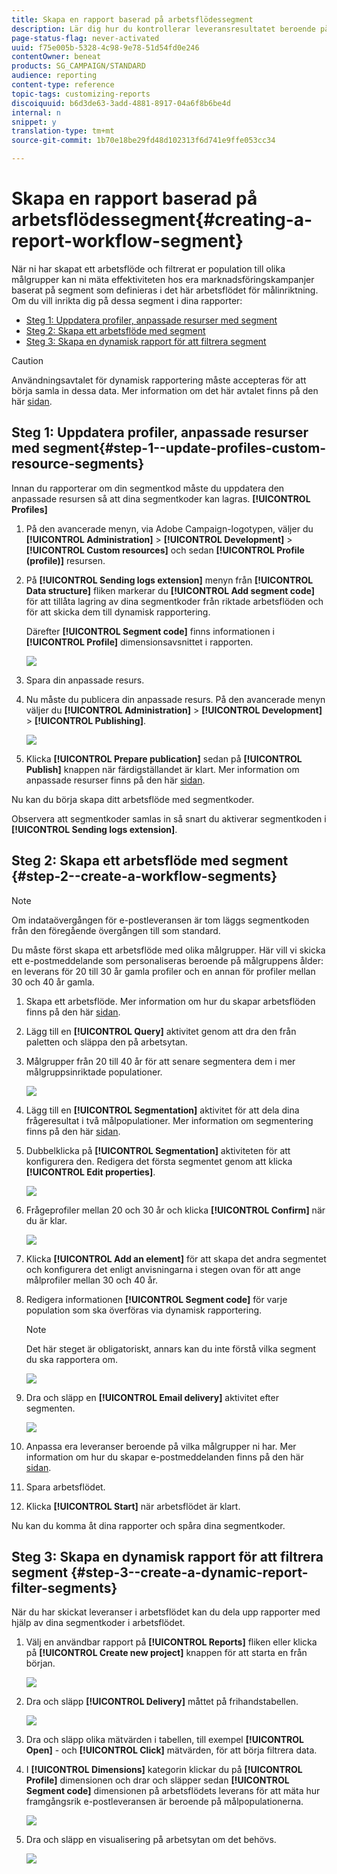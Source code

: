 ```yaml
---
title: Skapa en rapport baserad på arbetsflödessegment
description: Lär dig hur du kontrollerar leveransresultatet beroende på arbetsflödenas segment i dina rapporter.
page-status-flag: never-activated
uuid: f75e005b-5328-4c98-9e78-51d54fd0e246
contentOwner: beneat
products: SG_CAMPAIGN/STANDARD
audience: reporting
content-type: reference
topic-tags: customizing-reports
discoiquuid: b6d3de63-3add-4881-8917-04a6f8b6be4d
internal: n
snippet: y
translation-type: tm+mt
source-git-commit: 1b70e18be29fd48d102313f6d741e9ffe053cc34

---
```



# Skapa en rapport baserad på arbetsflödessegment{#creating-a-report-workflow-segment}

När ni har skapat ett arbetsflöde och filtrerat er population till olika målgrupper kan ni mäta effektiviteten hos era marknadsföringskampanjer baserat på segment som definieras i det här arbetsflödet för målinriktning.
Om du vill inrikta dig på dessa segment i dina rapporter:

* [Steg 1: Uppdatera profiler, anpassade resurser med segment](#step-1--update-profiles-custom-resource-segments)
* [Steg 2: Skapa ett arbetsflöde med segment](#step-2--create-a-workflow-segments)
* [Steg 3: Skapa en dynamisk rapport för att filtrera segment](#step-3--create-a-dynamic-report-filter-segments)

>[!CAUTION]
>Användningsavtalet för dynamisk rapportering måste accepteras för att börja samla in dessa data.
>Mer information om det här avtalet finns på den här [sidan](../../reporting/using/about-dynamic-reports.md#dynamic-reporting-usage-agreement).

## Steg 1: Uppdatera profiler, anpassade resurser med segment{#step-1--update-profiles-custom-resource-segments}

Innan du rapporterar om din segmentkod måste du uppdatera den anpassade resursen så att dina segmentkoder kan lagras. **[!UICONTROL Profiles]**

1. På den avancerade menyn, via Adobe Campaign-logotypen, väljer du **[!UICONTROL Administration]** > **[!UICONTROL Development]** > **[!UICONTROL Custom resources]** och sedan **[!UICONTROL Profile (profile)]** resursen.
1. På **[!UICONTROL Sending logs extension]** menyn från **[!UICONTROL Data structure]** fliken markerar du **[!UICONTROL Add segment code]** för att tillåta lagring av dina segmentkoder från riktade arbetsflöden och för att skicka dem till dynamisk rapportering.

   Därefter **[!UICONTROL Segment code]** finns informationen i **[!UICONTROL Profile]** dimensionsavsnittet i rapporten.

   ![](assets/report_segment_4.png)

1. Spara din anpassade resurs.

1. Nu måste du publicera din anpassade resurs.
På den avancerade menyn väljer du **[!UICONTROL Administration]** > **[!UICONTROL Development]** > **[!UICONTROL Publishing]**.

   ![](assets/custom_profile_7.png)

1. Klicka **[!UICONTROL Prepare publication]** sedan på **[!UICONTROL Publish]** knappen när färdigställandet är klart. Mer information om anpassade resurser finns på den här [sidan](../../developing/using/updating-the-database-structure.md).

Nu kan du börja skapa ditt arbetsflöde med segmentkoder.

Observera att segmentkoder samlas in så snart du aktiverar segmentkoden i **[!UICONTROL Sending logs extension]**.

## Steg 2: Skapa ett arbetsflöde med segment {#step-2--create-a-workflow-segments}

>[!NOTE]
>Om indataövergången för e-postleveransen är tom läggs segmentkoden från den föregående övergången till som standard.

Du måste först skapa ett arbetsflöde med olika målgrupper. Här vill vi skicka ett e-postmeddelande som personaliseras beroende på målgruppens ålder: en leverans för 20 till 30 år gamla profiler och en annan för profiler mellan 30 och 40 år gamla.

1. Skapa ett arbetsflöde. Mer information om hur du skapar arbetsflöden finns på den här [sidan](../../automating/using/building-a-workflow.md).

1. Lägg till en **[!UICONTROL Query]** aktivitet genom att dra den från paletten och släppa den på arbetsytan.

1. Målgrupper från 20 till 40 år för att senare segmentera dem i mer målgruppsinriktade populationer.

   ![](assets/report_segment_1.png)

1. Lägg till en **[!UICONTROL Segmentation]** aktivitet för att dela dina frågeresultat i två målpopulationer. Mer information om segmentering finns på den här [sidan](../../automating/using/targeting-data.md#segmenting-data).

1. Dubbelklicka på **[!UICONTROL Segmentation]** aktiviteten för att konfigurera den. Redigera det första segmentet genom att klicka **[!UICONTROL Edit properties]**.

   ![](assets/report_segment_7.png)

1. Frågeprofiler mellan 20 och 30 år och klicka **[!UICONTROL Confirm]** när du är klar.

   ![](assets/report_segment_8.png)

1. Klicka **[!UICONTROL Add an element]** för att skapa det andra segmentet och konfigurera det enligt anvisningarna i stegen ovan för att ange målprofiler mellan 30 och 40 år.

1. Redigera informationen **[!UICONTROL Segment code]** för varje population som ska överföras via dynamisk rapportering.

   >[!NOTE]
   >Det här steget är obligatoriskt, annars kan du inte förstå vilka segment du ska rapportera om.

   ![](assets/report_segment_9.png)

1. Dra och släpp en **[!UICONTROL Email delivery]** aktivitet efter segmenten.

   ![](assets/report_segment_3.png)

1. Anpassa era leveranser beroende på vilka målgrupper ni har. Mer information om hur du skapar e-postmeddelanden finns på den här [sidan](../../designing/using/designing-content-in-adobe-campaign.md).

1. Spara arbetsflödet.

1. Klicka **[!UICONTROL Start]** när arbetsflödet är klart.

Nu kan du komma åt dina rapporter och spåra dina segmentkoder.

## Steg 3: Skapa en dynamisk rapport för att filtrera segment {#step-3--create-a-dynamic-report-filter-segments}

När du har skickat leveranser i arbetsflödet kan du dela upp rapporter med hjälp av dina segmentkoder i arbetsflödet.

1. Välj en användbar rapport på **[!UICONTROL Reports]** fliken eller klicka på **[!UICONTROL Create new project]** knappen för att starta en från början.

   ![](assets/custom_profile_18.png)
1. Dra och släpp **[!UICONTROL Delivery]** måttet på frihandstabellen.

   ![](assets/report_segment_5.png)

1. Dra och släpp olika mätvärden i tabellen, till exempel **[!UICONTROL Open]** - och **[!UICONTROL Click]** mätvärden, för att börja filtrera data.
1. I **[!UICONTROL Dimensions]** kategorin klickar du på **[!UICONTROL Profile]** dimensionen och drar och släpper sedan **[!UICONTROL Segment code]** dimensionen på arbetsflödets leverans för att mäta hur framgångsrik e-postleveransen är beroende på målpopulationerna.

   ![](assets/report_segment_6.png)

1. Dra och släpp en visualisering på arbetsytan om det behövs.

   ![](assets/report_segment_10.png)
